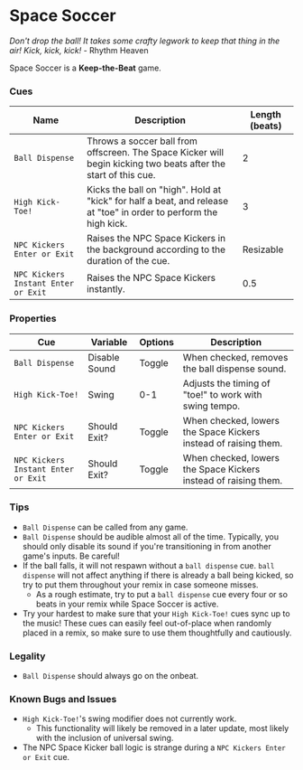# Space Soccer

*Don't drop the ball! It takes some crafty legwork to keep that thing in the air! Kick, kick, kick!* - Rhythm Heaven

Space Soccer is a **Keep-the-Beat** game.

### Cues

|Name|Description|Length (beats)|
|---|---|---|
|`Ball Dispense`|Throws a soccer ball from offscreen. The Space Kicker will begin kicking two beats after the start of this cue.|2|
|`High Kick-Toe!`|Kicks the ball on "high". Hold at "kick" for half a beat, and release at "toe" in order to perform the high kick.|3|
|`NPC Kickers Enter or Exit`|Raises the NPC Space Kickers in the background according to the duration of the cue.|Resizable|
|`NPC Kickers Instant Enter or Exit`|Raises the NPC Space Kickers instantly.|0.5|

### Properties

|Cue|Variable|Options|Description|
|---|---|---|---|
|`Ball Dispense`|Disable Sound|Toggle|When checked, removes the ball dispense sound.|
|`High Kick-Toe!`|Swing|0-1|Adjusts the timing of "toe!" to work with swing tempo.|
|`NPC Kickers Enter or Exit`|Should Exit?|Toggle|When checked, lowers the Space Kickers instead of raising them.|
|`NPC Kickers Instant Enter or Exit`|Should Exit?|Toggle|When checked, lowers the Space Kickers instead of raising them.|

### Tips
- `Ball Dispense` can be called from any game.
- `Ball Dispense` should be audible almost all of the time. Typically, you should only disable its sound if you're transitioning in from another game's inputs. Be careful!
- If the ball falls, it will not respawn without a `ball dispense` cue. `ball dispense` will not affect anything if there is already a ball being kicked, so try to put them throughout your remix in case someone misses.
	- As a rough estimate, try to put a `ball dispense` cue every four or so beats in your remix while Space Soccer is active.
- Try your hardest to make sure that your `High Kick-Toe!` cues sync up to the music! These cues can easily feel out-of-place when randomly placed in a remix, so make sure to use them thoughtfully and cautiously.

### Legality
- `Ball Dispense` should always go on the onbeat.

### Known Bugs and Issues
- `High Kick-Toe!`'s swing modifier does not currently work.
	- This functionality will likely be removed in a later update, most likely with the inclusion of universal swing.
- The NPC Space Kicker ball logic is strange during a `NPC Kickers Enter or Exit` cue.
